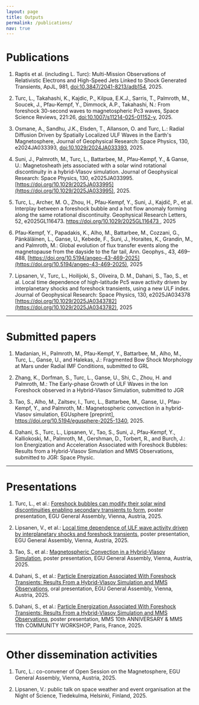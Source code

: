 ```yaml
---
layout: page
title: Outputs
permalink: /publications/
nav: true
---
```



# Publications

1. Raptis et al. (including L. Turc): Multi-Mission Observations of Relativistic Electrons and High-Speed Jets Linked to Shock Generated Transients, ApJL, 981, [doi:10.3847/2041-8213/adb154](https://iopscience.iop.org/article/10.3847/2041-8213/adb154), 2025. 

2. Turc, L., Takahashi, K., Kajdic, P., Kilpua, E.K.J., Sarris, T., Palmroth, M., Soucek, J., Pfau-Kempf, Y., Dimmock, A.P., Takahashi, N.: From foreshock 30-second waves to magnetospheric Pc3 waves, Space Science Reviews, 221:26, [doi:10.1007/s11214-025-01152-y](https://doi.org/10.1007/s11214-025-01152-y), 2025. 

3. Osmane, A., Sandhu, J.K., Elsden, T., Allanson, O. and Turc, L.: Radial Diffusion Driven by Spatially Localized ULF Waves in the Earth's Magnetosphere, Journal of Geophysical Research: Space Physics, 130, e2024JA033393, [doi:10.1029/2024JA033393](https://doi.org/10.1029/2024JA033393), 2025. 

4. Suni, J., Palmroth, M., Turc, L., Battarbee, M., Pfau-Kempf, Y., & Ganse, U.: Magnetosheath jets associated with a solar wind rotational discontinuity in a hybrid-Vlasov simulation. Journal of Geophysical Research: Space Physics, 130, e2025JA033995.[https://doi.org/10.1029/2025JA033995](https://doi.org/10.1029/2025JA033995), 2025. 

5. Turc, L., Archer, M. O., Zhou, H., Pfau-Kempf, Y., Suni, J., Kajdič, P., et al. Interplay between a foreshock bubble and a hot flow anomaly forming along the same rotational discontinuity. Geophysical Research Letters, 52, e2025GL116473. [https://doi.org/10.1029/2025GL116473
](https://doi.org/10.1029/2025GL116473), 2025 

6. Pfau-Kempf, Y., Papadakis, K., Alho, M., Battarbee, M., Cozzani, G., Pänkäläinen, L., Ganse, U., Kebede, F., Suni, J., Horaites, K., Grandin, M., and Palmroth, M.: Global evolution of flux transfer events along the magnetopause from the dayside to the far tail, Ann. Geophys., 43, 469–488, [https://doi.org/10.5194/angeo-43-469-2025](https://doi.org/10.5194/angeo-43-469-2025), 2025 

7. Lipsanen, V., Turc, L., Hoilijoki, S., Oliveira, D. M., Dahani, S., Tao, S., et al. Local time dependence of high-latitude Pc5 wave activity driven by interplanetary shocks and foreshock transients, using a new ULF index. Journal of Geophysical Research: Space Physics, 130, e2025JA034378 [https://doi.org/10.1029/2025JA0343782](https://doi.org/10.1029/2025JA0343782), 2025 

---

# Submitted papers

1. Madanian, H., Palmroth, M., Pfau-Kempf, Y., Battarbee, M., Alho, M., Turc, L., Ganse, U., and Halekas, J.: Fragmented Bow Shock Morphology at Mars under Radial IMF Conditions, submitted to GRL 

2. Zhang, K., Dorfman, S., Turc, L., Ganse, U., Shi, C., Zhou, H. and Palmroth, M.: The Early-phase Growth of ULF Waves in the Ion Foreshock observed in a Hybrid-Vlasov Simulation, submitted to JGR 

3. Tao, S., Alho, M., Zaitsev, I., Turc, L., Battarbee, M., Ganse, U., Pfau-Kempf, Y., and Palmroth, M.: Magnetospheric convection in a hybrid-Vlasov simulation, EGUsphere [preprint], https://doi.org/10.5194/egusphere-2025-1340, 2025. 

4. Dahani, S., Turc, L., Lipsanen, V., Tao, S., Suni, J., Pfau-Kempf, Y., Kalliokoski, M., Palmroth, M., Gershman, D., Torbert, R., and Burch, J.: Ion Energization and Acceleration Associated with Foreshock Bubbles: Results from a Hybrid-Vlasov Simulation and MMS Observations, submitted to JGR: Space Physic.

---

# Presentations

1. Turc, L., et al.: [Foreshock bubbles can modify their solar wind discontinuities enabling secondary transients to form](https://meetingorganizer.copernicus.org/EGU25/EGU25-10989.html), poster presentation, EGU General Assembly, Vienna, Austria, 2025. 

2. Lipsanen, V., et al.: [Local time dependence of ULF wave activity driven by interplanetary shocks and foreshock transients](https://meetingorganizer.copernicus.org/EGU25/EGU25-10674.html), poster presentation, EGU General Assembly, Vienna, Austria, 2025. 

3. Tao, S., et al.: [Magnetospheric Convection in a Hybrid-Vlasov Simulation](https://meetingorganizer.copernicus.org/EGU25/EGU25-10293.html), poster presentation, EGU General Assembly, Vienna, Austria, 2025. 

4. Dahani, S., et al.: [Particle Energization Associated With Foreshock Transients: Results From a Hybrid-Vlasov Simulation and MMS Observations](https://meetingorganizer.copernicus.org/EGU25/EGU25-10320.html), oral presentation, EGU General Assembly, Vienna, Austria, 2025.

5. Dahani, S., et al.: [Particle Energization Associated With Foreshock Transients: Results From a Hybrid-Vlasov Simulation and MMS Observations](https://10thmmsanniv.sciencesconf.org/643166/document), poster presentation, MMS 10th ANNIVERSARY & MMS 11th COMMUNITY WORKSHOP, Paris, France, 2025.

---

# Other dissemination activities 

1. Turc, L.: co-convener of Open Session on the Magnetosphere, EGU General Assembly, Vienna, Austria, 2025.
 
2. Lipsanen, V.: public talk on space weather and event organisation at the Night of Science, Tiedekulma, Helsinki, Finland, 2025.  

